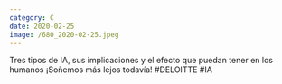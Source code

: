 ```yaml
--- 
category: C 
date: 2020-02-25 
image: /680_2020-02-25.jpeg 
--- 
```


Tres tipos de IA, sus implicaciones y el efecto que puedan tener en los humanos ¡Soñemos más lejos todavía! #DELOITTE #IA